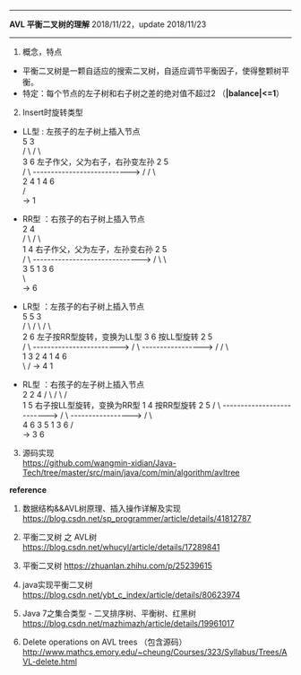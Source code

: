 ******************************************
**AVL 平衡二叉树的理解**   2018/11/22，update 2018/11/23
*******************************************
1. 概念，特点
 - 平衡二叉树是一颗自适应的搜索二叉树，自适应调节平衡因子，使得整颗树平衡。
 - 特定：每个节点的左子树和右子树之差的绝对值不超过2 （**|balance|<=1**）

2. Insert时旋转类型   
 - LL型 : 左孩子的左子树上插入节点      
          5                                                   3      
         / \                                                 / \      
        3    6     左子作父，父为右子，右孙变左孙              2   5      
       / \         --------------------------->            /   / \      
      2   4                                               1   4   6       
     /      
 -> 1     
 
 - RR型 ：右孩子的右子树上插入节点         
     2                                                        4      
    / \                                                      / \       
   1   4          右子作父，父为左子，左孙变右孙               2   5      
      / \         ------------------------------>          / \   \       
     3   5                                                1   3   6       
          \        
       ->  6       
 
 - LR型 ：左孩子的右子树上插入节点    
        5                                           5                                       3      
       / \                                         / \                                     / \    
      2   6    左子按RR型旋转，变换为LL型           3   6            按LL型旋转              2   5    
     / \       ------------------------>         / \           ----------------->        /   / \    
    1   3                                       2   4                                   1   4   6     
         \                                     /
      ->  4                                   1
 
 
 - RL型 ：右孩子的左子树上插入节点  
     2                                           2                                        4
    / \                                         / \                                      / \
   1   5     右子按LL型旋转，变换为RR型          1   4           按RR型旋转                2   5
      / \    -------------------------->          / \         ----------------->       / \   \
     4   6                                       3   5                                1   3   6
     /                                                \
-> 3                                                   6
 
 

 
 
 
 
 
3. 源码实现   
 https://github.com/wangmin-xidian/Java-Tech/tree/master/src/main/java/com/min/algorithm/avltree
 

**reference** 

1. 数据结构&&AVL树原理、插入操作详解及实现   
https://blog.csdn.net/sp_programmer/article/details/41812787

2. 平衡二叉树 之 AVL树   
https://blog.csdn.net/whucyl/article/details/17289841

3. 平衡二叉树 
  https://zhuanlan.zhihu.com/p/25239615
4. java实现平衡二叉树  
  https://blog.csdn.net/ybt_c_index/article/details/80623974

5. Java 7之集合类型 - 二叉排序树、平衡树、红黑树  
  https://blog.csdn.net/mazhimazh/article/details/19961017

6. Delete operations on AVL trees （包含源码）
http://www.mathcs.emory.edu/~cheung/Courses/323/Syllabus/Trees/AVL-delete.html

